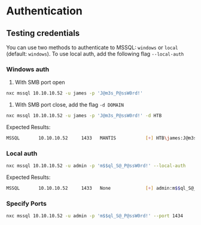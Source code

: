 # Authentication

## Testing credentials

You can use two methods to authenticate to MSSQL: `windows` or `local` (default: `windows`). To use local auth, add the following flag `--local-auth`

### **Windows auth**

1. With SMB port open

```bash
nxc mssql 10.10.10.52 -u james -p 'J@m3s_P@ssW0rd!'
```

1. With SMB port close, add the flag `-d DOMAIN`

```bash
nxc mssql 10.10.10.52 -u james -p 'J@m3s_P@ssW0rd!' -d HTB
```

Expected Results:

```bash
MSSQL       10.10.10.52     1433   MANTIS           [+] HTB\james:J@m3s_P@ssW0rd! 
```

### **Local auth**

```bash
nxc mssql 10.10.10.52 -u admin -p 'm$$ql_S@_P@ssW0rd!' --local-auth
```

Expected Results:

```bash
MSSQL       10.10.10.52     1433   None             [+] admin:m$$ql_S@_P@ssW0rd! (Pwn3d!)
```

### Specify Ports

```bash
nxc mssql 10.10.10.52 -u admin -p 'm$$ql_S@_P@ssW0rd!' --port 1434
```
